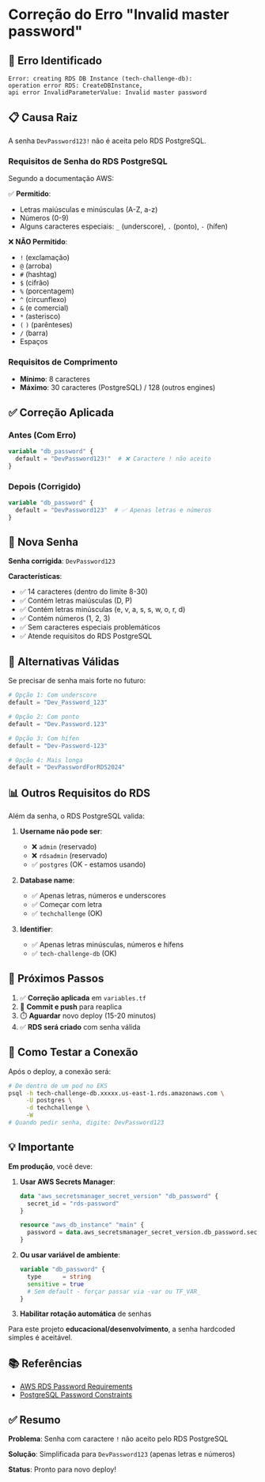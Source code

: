 # Correção do Erro "Invalid master password"

## 🔴 Erro Identificado

```
Error: creating RDS DB Instance (tech-challenge-db): 
operation error RDS: CreateDBInstance, 
api error InvalidParameterValue: Invalid master password
```

## 📋 Causa Raiz

A senha `DevPassword123!` não é aceita pelo RDS PostgreSQL.

### Requisitos de Senha do RDS PostgreSQL

Segundo a documentação AWS:

✅ **Permitido**:
- Letras maiúsculas e minúsculas (A-Z, a-z)
- Números (0-9)
- Alguns caracteres especiais: `_` (underscore), `.` (ponto), `-` (hífen)

❌ **NÃO Permitido**:
- `!` (exclamação)
- `@` (arroba)
- `#` (hashtag)
- `$` (cifrão)
- `%` (porcentagem)
- `^` (circunflexo)
- `&` (e comercial)
- `*` (asterisco)
- `(` `)` (parênteses)
- `/` (barra)
- Espaços

### Requisitos de Comprimento

- **Mínimo**: 8 caracteres
- **Máximo**: 30 caracteres (PostgreSQL) / 128 (outros engines)

## ✅ Correção Aplicada

### Antes (Com Erro)
```terraform
variable "db_password" {
  default = "DevPassword123!"  # ❌ Caractere ! não aceito
}
```

### Depois (Corrigido)
```terraform
variable "db_password" {
  default = "DevPassword123"  # ✅ Apenas letras e números
}
```

## 🎯 Nova Senha

**Senha corrigida**: `DevPassword123`

**Características**:
- ✅ 14 caracteres (dentro do limite 8-30)
- ✅ Contém letras maiúsculas (D, P)
- ✅ Contém letras minúsculas (e, v, a, s, s, w, o, r, d)
- ✅ Contém números (1, 2, 3)
- ✅ Sem caracteres especiais problemáticos
- ✅ Atende requisitos do RDS PostgreSQL

## 🔐 Alternativas Válidas

Se precisar de senha mais forte no futuro:

```terraform
# Opção 1: Com underscore
default = "Dev_Password_123"

# Opção 2: Com ponto
default = "Dev.Password.123"

# Opção 3: Com hífen
default = "Dev-Password-123"

# Opção 4: Mais longa
default = "DevPasswordForRDS2024"
```

## 📊 Outros Requisitos do RDS

Além da senha, o RDS PostgreSQL valida:

1. **Username não pode ser**:
   - ❌ `admin` (reservado)
   - ❌ `rdsadmin` (reservado)
   - ✅ `postgres` (OK - estamos usando)

2. **Database name**:
   - ✅ Apenas letras, números e underscores
   - ✅ Começar com letra
   - ✅ `techchallenge` (OK)

3. **Identifier**:
   - ✅ Apenas letras minúsculas, números e hífens
   - ✅ `tech-challenge-db` (OK)

## 🚀 Próximos Passos

1. ✅ **Correção aplicada** em `variables.tf`
2. 🔄 **Commit e push** para reaplica
3. ⏱️ **Aguardar** novo deploy (15-20 minutos)
4. ✅ **RDS será criado** com senha válida

## 🔧 Como Testar a Conexão

Após o deploy, a conexão será:

```bash
# De dentro de um pod no EKS
psql -h tech-challenge-db.xxxxx.us-east-1.rds.amazonaws.com \
     -U postgres \
     -d techchallenge \
     -W
# Quando pedir senha, digite: DevPassword123
```

## 💡 Importante

**Em produção**, você deve:

1. **Usar AWS Secrets Manager**:
   ```terraform
   data "aws_secretsmanager_secret_version" "db_password" {
     secret_id = "rds-password"
   }
   
   resource "aws_db_instance" "main" {
     password = data.aws_secretsmanager_secret_version.db_password.secret_string
   }
   ```

2. **Ou usar variável de ambiente**:
   ```terraform
   variable "db_password" {
     type      = string
     sensitive = true
     # Sem default - forçar passar via -var ou TF_VAR_
   }
   ```

3. **Habilitar rotação automática** de senhas

Para este projeto **educacional/desenvolvimento**, a senha hardcoded simples é aceitável.

## 📚 Referências

- [AWS RDS Password Requirements](https://docs.aws.amazon.com/AmazonRDS/latest/UserGuide/CHAP_Limits.html#RDS_Limits.Constraints)
- [PostgreSQL Password Constraints](https://docs.aws.amazon.com/AmazonRDS/latest/UserGuide/USER_CreatePostgreSQLInstance.html)

## ✅ Resumo

**Problema**: Senha com caractere `!` não aceito pelo RDS PostgreSQL

**Solução**: Simplificada para `DevPassword123` (apenas letras e números)

**Status**: Pronto para novo deploy!
